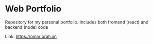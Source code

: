 # Web Portfolio
Repository for my personal portfolio. Includes both frontend (react) and backend (node) code

Link: https://omaribrah.im

